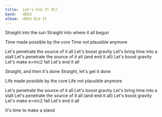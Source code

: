 ```yaml
---
title:  Let's End It All
band:   dEEd
album:  dEEd Did It
---
```


Straight into the sun
Straight into where it all begun

Time made possible by the core
Time not plausible anymore

Let's penetrate the source of it all
Let's boost gravity
Let's bring time into a stall
Let's penetrate the source of it all (and end it all)
Let's boost gravity
Let's make e=mc2 fall
Let's end it all

Straight, and then it's done
Straight, let's get it done

Life made possible by the core
Life not plausible anymore

Let's penetrate the source of it all
Let's boost gravity
Let's bring time into a stall
Let's penetrate the source of it all (and end it all)
Let's boost gravity
Let's make e=mc2 fall
Let's end it all

It's time to make a stand